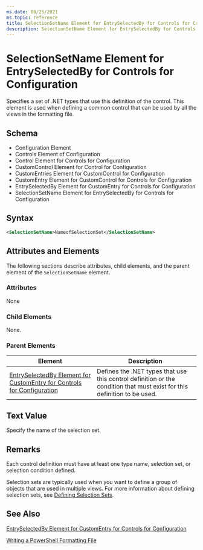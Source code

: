 ```yaml
---
ms.date: 08/25/2021
ms.topic: reference
title: SelectionSetName Element for EntrySelectedBy for Controls for Configuration
description: SelectionSetName Element for EntrySelectedBy for Controls for Configuration
---
```

# SelectionSetName Element for EntrySelectedBy for Controls for Configuration

Specifies a set of .NET types that use this definition of the control. This element is used when
defining a common control that can be used by all the views in the formatting file.

## Schema

- Configuration Element
- Controls Element of Configuration
- Control Element for Controls for Configuration
- CustomControl Element for Control for Configuration
- CustomEntries Element for CustomControl for Configuration
- CustomEntry Element for CustomControl for Controls for Configuration
- EntrySelectedBy Element for CustomEntry for Controls for Configuration
- SelectionSetName Element for EntrySelectedBy for Controls for Configuration

## Syntax

```xml
<SelectionSetName>NameofSelectionSet</SelectionSetName>

```

## Attributes and Elements

The following sections describe attributes, child elements, and the parent element of the
`SelectionSetName` element.

### Attributes

None

### Child Elements

None.

### Parent Elements

|Element|Description|
|-------------|-----------------|
|[EntrySelectedBy Element for CustomEntry for Controls for Configuration](./entryselectedby-element-for-customentry-for-controls-for-configuration-format.md)|Defines the .NET types that use this control definition or the condition that must exist for this definition to be used.|

## Text Value

Specify the name of the selection set.

## Remarks

Each control definition must have at least one type name, selection set, or selection condition
defined.

Selection sets are typically used when you want to define a group of objects that are used in
multiple views. For more information about defining selection sets, see [Defining Selection Sets](./defining-selection-sets.md).

## See Also

[EntrySelectedBy Element for CustomEntry for Controls for Configuration](./entryselectedby-element-for-customentry-for-controls-for-configuration-format.md)

[Writing a PowerShell Formatting File](./writing-a-powershell-formatting-file.md)
